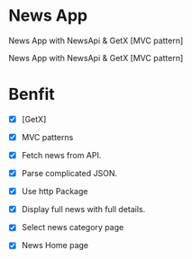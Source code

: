 # News App

News App with NewsApi & GetX [MVC pattern]


News App with NewsApi & GetX [MVC pattern]

# Benfit

- [x] [GetX]
- [x] MVC patterns
- [x] Fetch news from API.
- [x] Parse complicated JSON.
- [x] Use http Package
- [x] Display full news with full details.
- [x] Select news category page
- [x] News Home page


